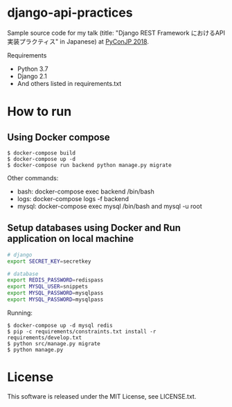 django-api-practices
====================

Sample source code for my talk (title: "Django REST Framework におけるAPI実装プラクティス" in Japanese) at [PyConJP 2018](https://pycon.jp/2018/).

Requirements

* Python 3.7
* Django 2.1
* And others listed in requirements.txt

# How to run

## Using Docker compose

```console
$ docker-compose build
$ docker-compose up -d
$ docker-compose run backend python manage.py migrate
```

Other commands:

* bash: docker-compose exec backend /bin/bash
* logs: docker-compose logs -f backend
* mysql: docker-compose exec mysql /bin/bash and mysql -u root


## Setup databases using Docker and Run application on local machine

```sh
# django
export SECRET_KEY=secretkey

# database
export REDIS_PASSWORD=redispass
export MYSQL_USER=snippets
export MYSQL_PASSWORD=mysqlpass
export MYSQL_PASSWORD=mysqlpass
```

Running:

```console
$ docker-compose up -d mysql redis
$ pip -c requirements/constraints.txt install -r requirements/develop.txt
$ python src/manage.py migrate
$ python manage.py
```

# License

This software is released under the MIT License, see LICENSE.txt.

